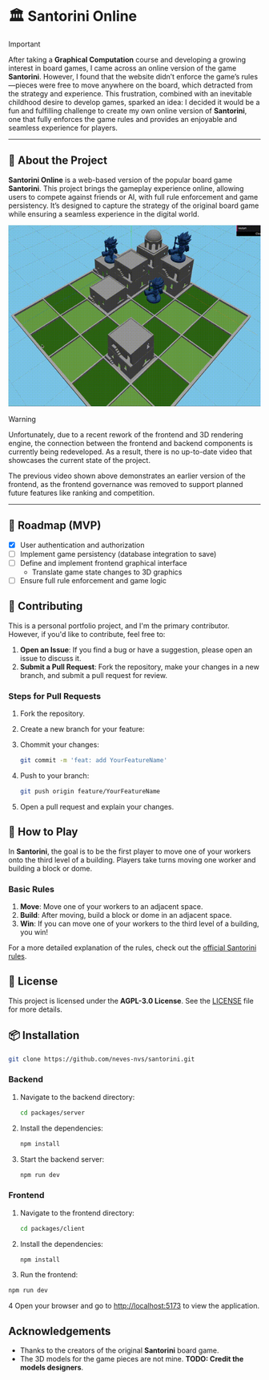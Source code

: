 # 🏛️ Santorini Online

> [!IMPORTANT]
> After taking a **Graphical Computation** course and developing a growing interest in board games, I came across an online version of the game **Santorini**. However, I found that the website didn’t enforce the game’s rules—pieces were free to move anywhere on the board, which detracted from the strategy and experience. This frustration, combined with an inevitable childhood desire to develop games, sparked an idea: I decided it would be a fun and fulfilling challenge to create my own online version of **Santorini**, one that fully enforces the game rules and provides an enjoyable and seamless experience for players.

---

## 🚀 About the Project

**Santorini Online** is a web-based version of the popular board game **Santorini**. This project brings the gameplay experience online, allowing users to compete against friends or AI, with full rule enforcement and game persistency. It’s designed to capture the strategy of the original board game while ensuring a seamless experience in the digital world.

![Santorini Online Demo](./assets/images/preview.gif)

> [!WARNING]
> Unfortunately, due to a recent rework of the frontend and 3D rendering engine, the connection between the frontend and backend components is currently being redeveloped. As a result, there is no up-to-date video that showcases the current state of the project.
>
> The previous video shown above demonstrates an earlier version of the frontend, as the frontend governance was removed to support planned future features like ranking and competition.

---

## 📅 Roadmap (MVP)

- [x] User authentication and authorization
- [ ] Implement game persistency (database integration to save)
- [ ] Define and implement frontend graphical interface
  - Translate game state changes to 3D graphics
- [ ] Ensure full rule enforcement and game logic

## 🤝 Contributing

This is a personal portfolio project, and I'm the primary contributor. However, if you'd like to contribute, feel free to:

1. **Open an Issue**: If you find a bug or have a suggestion, please open an issue to discuss it.
2. **Submit a Pull Request**: Fork the repository, make your changes in a new branch, and submit a pull request for review.

### Steps for Pull Requests

1. Fork the repository.
2. Create a new branch for your feature:
3. Chommit your changes:

   ```bash
   git commit -m 'feat: add YourFeatureName'
   ```

4. Push to your branch:

   ```bash
   git push origin feature/YourFeatureName
   ```

5. Open a pull request and explain your changes.

## 📖 How to Play

In **Santorini**, the goal is to be the first player to move one of your workers onto the third level of a building. Players take turns moving one worker and building a block or dome.

### Basic Rules

1. **Move**: Move one of your workers to an adjacent space.
2. **Build**: After moving, build a block or dome in an adjacent space.
3. **Win**: If you can move one of your workers to the third level of a building, you win!

For a more detailed explanation of the rules, check out the [official Santorini rules](https://roxley.com/santorini).

## 📝 License

This project is licensed under the **AGPL-3.0 License**. See the [LICENSE](./LICENSE) file for more details.

## 📦 Installation

```bash
git clone https://github.com/neves-nvs/santorini.git
```

### Backend

1. Navigate to the backend directory:

   ```bash
   cd packages/server
   ```

2. Install the dependencies:

   ```bash
   npm install
   ```

3. Start the backend server:

   ```bash
   npm run dev
   ```

### Frontend

1. Navigate to the frontend directory:

   ```bash
   cd packages/client
   ```

2. Install the dependencies:

   ```bash
   npm install
   ```

3. Run the frontend:

```bash
npm run dev
```

4 Open your browser and go to <http://localhost:5173> to view the application.

## Acknowledgements

- Thanks to the creators of the original **Santorini** board game.
- The 3D models for the game pieces are not mine. **TODO: Credit the models designers**.
